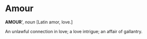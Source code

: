 # Amour

**AMOUR**', _noun_ \[Latin amor, love.\]

An unlawful connection in love; a love intrigue; an affair of gallantry.